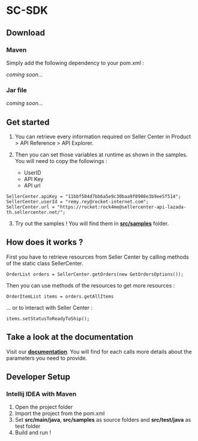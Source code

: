 # SC-SDK

## Download

### Maven
Simply add the following dependency to your pom.xml :

*coming soon...*

### Jar file
*coming soon...*

## Get started

1. You can retrieve every information required on Seller Center in Product > API Reference > API Explorer.

2. Then you can set those variables at runtime as shown in the samples.
You will need to copy the followings :
    - UserID
    - API Key
    - API url

```
SellerCenter.apiKey = "11bbf504d7bb6a5e9c30baa9f0908e3b9ee5f514";
SellerCenter.userId = "remy.rey@rocket-internet.com";
SellerCenter.url = "https://rocket:rock4me@sellercenter-api-lazada-th.sellercenter.net/";
```

3. Try out the samples ! You will find them in [**src/samples**](https://github.com/rocket-internet-berlin/SellerCenterSDK-Java/tree/introduce_skd/src/samples) folder.

## How does it works ?

First you have to retrieve resources from Seller Center by calling methods of the static class SellerCenter.

```
OrderList orders = SellerCenter.getOrders(new GetOrdersOptions());
```

Then you can use methods of the resources to get more resources :
```
OrderItemList items = orders.getAllItems
```
... or to interact with Seller Center :
```
items.setStatusToReadyToShip();
```


## Take a look at the documentation

Visit our [**documentation**](https://sellercenter.readme.io/).
You will find for each calls more details about the parameters you need to provide.

## Developer Setup

### Intellij IDEA with Maven

1. Open the project folder
2. Import the project from the pom.xml
3. Set **src/main/java**, **src/samples** as source folders and **src/test/java** as test folder
4. Build and run !